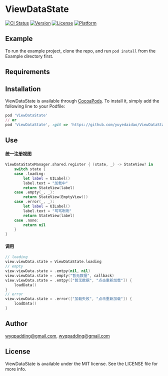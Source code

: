 # ViewDataState

[![CI Status](https://img.shields.io/travis/wyqpadding@gmail.com/ViewDataState.svg?style=flat)](https://travis-ci.org/wyqpadding@gmail.com/ViewDataState)
[![Version](https://img.shields.io/cocoapods/v/ViewDataState.svg?style=flat)](https://cocoapods.org/pods/ViewDataState)
[![License](https://img.shields.io/cocoapods/l/ViewDataState.svg?style=flat)](https://cocoapods.org/pods/ViewDataState)
[![Platform](https://img.shields.io/cocoapods/p/ViewDataState.svg?style=flat)](https://cocoapods.org/pods/ViewDataState)

## Example

To run the example project, clone the repo, and run `pod install` from the Example directory first.

## Requirements

## Installation

ViewDataState is available through [CocoaPods](https://cocoapods.org). To install
it, simply add the following line to your Podfile:

```ruby
pod 'ViewDataState'
// or
pod 'ViewDataState', :git => 'https://github.com/yuyedaidao/ViewDataState.git'
```

## Use
#### 统一注册视图
```Swift
ViewDataStateManager.shared.register { (state, _) -> StateView? in
    switch state {
    case .loading:
        let label = UILabel()
        label.text = "加载中"
        return StateView(label)
    case .empty(_, _):
        return StateView(EmptyView())
    case .error(_, _):
        let label = UILabel()
        label.text = "骂骂咧咧"
        return StateView(label)
    case .none:
        return nil
    }
}
```
#### 调用
```Swift
// loading
view.viewData.state = ViewDataState.loading
// empty
view.viewData.state = .emtpy(nil, nil)
view.viewData.state = .empty("暂无数据", callback)
view.viewData.state = .emtpy(["暂无数据", "点击重新加载"]) {
    loadData()
}
// error 
view.viewData.state = .error(["加载失败", "点击重新加载"]) {
    loadData()
}
```
## Author

wyqpadding@gmail.com, wyqpadding@gmail.com

## License

ViewDataState is available under the MIT license. See the LICENSE file for more info.
